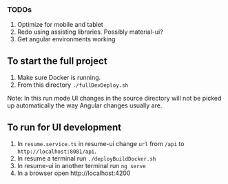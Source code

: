 ### TODOs
1. Optimize for mobile and tablet
2. Redo using assisting libraries. Possibly material-ui?
3. Get angular environments working

## To start the full project
1. Make sure Docker is running.
2. From this directory `./fullDevDeploy.sh`

Note: In this run mode UI changes in the source directory will not be picked up automatically the way Angular changes usually are.

## To run for UI development
1. In `resume.service.ts` in resume-ui change `url` from `/api` to `http://localhost:8081/api`.
2. In resume a terminal run `./deployBuildDocker.sh`
3. In resume-ui in another terminal run `ng serve`
4. In a browser open http://localhost:4200